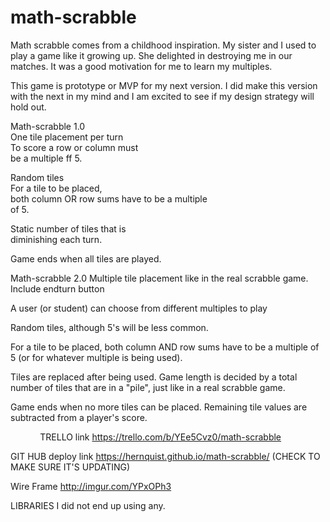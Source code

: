 # math-scrabble

Math scrabble comes from a childhood inspiration. My sister and I used to play a game like it growing up. She delighted in destroying me in our matches. It was a good motivation for me to learn my multiples.

This game is prototype or MVP for my next version. I did make this version with the next in my mind and I am excited to see if my design strategy will hold out.

Math-scrabble 1.0                              
One tile placement per turn                                                                          
To score a row or column must                      
be a multiple ff 5.

Random tiles                                     
For a tile to be placed,                         
both column OR row sums have to be a multiple    
of 5. 

Static number of tiles that is                  
diminishing each turn.                          

Game ends when all tiles are played.          
                                                
Math-scrabble 2.0
Multiple tile placement like in the real scrabble game. Include endturn button

A user (or student) can choose from different multiples to play

Random tiles, although 5's will be less common.

For a tile to be placed, both column AND row sums have to be 
a multiple of 5 (or for whatever multiple is being used). 

Tiles are replaced after being used. Game length is decided by a total
number of tiles that are in a "pile", just like in a real scrabble game.
  
Game ends when no more tiles can be placed. Remaining tile values are 
subtracted from a player's score.



             
TRELLO link 
https://trello.com/b/YEe5Cvz0/math-scrabble

GIT HUB deploy link https://hernquist.github.io/math-scrabble/ (CHECK TO MAKE SURE IT'S UPDATING)

Wire Frame http://imgur.com/YPxOPh3

LIBRARIES 
I did not end up using any.
